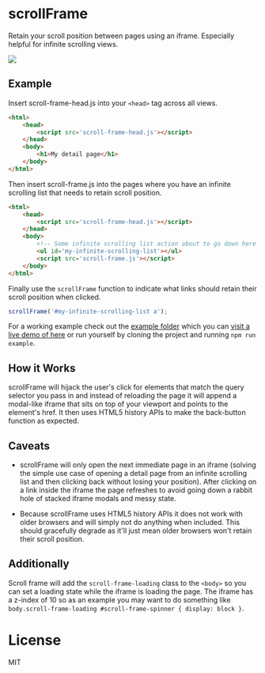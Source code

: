 # scrollFrame

Retain your scroll position between pages using an iframe. Especially helpful for infinite scrolling views.

![](http://www.explainxkcd.com/wiki/images/5/56/infinite_scrolling.png)

## Example

Insert scroll-frame-head.js into your `<head>` tag across all views.

````html
<html>
    <head>
        <script src='scroll-frame-head.js'></script>
    </head>
    <body>
        <h1>My detail page</h1>
    </body>
</html>
````

Then insert scroll-frame.js into the pages where you have an infinite scrolling list that needs to retain scroll position.

````html
<html>
    <head>
        <script src='scroll-frame-head.js'></script>
    </head>
    <body>
        <!-- Some infinite scrolling list action about to go down here -->
        <ul id='my-infinite-scrolling-list'></ul>
        <script src='scroll-frame.js'></script>
    </body>
</html>
````

Finally use the `scrollFrame` function to indicate what links should retain their scroll position when clicked.

````javascript
scrollFrame('#my-infinite-scrolling-list a');
````

For a working example check out the [example folder](https://github.com/artsy/scroll-frame/tree/master/example) which you can [visit a live demo of here](http://artsy.github.io/scroll-frame/demo.html) or run yourself by cloning the project and running `npm run example`.

## How it Works

scrollFrame will hijack the user's click for elements that match the query selector you pass in and instead of reloading the page it will append a modal-like iframe that sits on top of your viewport and points to the element's href. It then uses HTML5 history APIs to make the back-button function as expected.

## Caveats

* scrollFrame will only open the next immediate page in an iframe (solving the simple use case of opening a detail page from an infinite scrolling list and then clicking back without losing your position). After clicking on a link inside the iframe the page refreshes to avoid going down a rabbit hole of stacked iframe modals and messy state.

* Because scrollFrame uses HTML5 history APIs it does not work with older browsers and will simply not do anything when included. This should gracefully degrade as it'll just mean older browsers won't retain their scroll position.

## Additionally

Scroll frame will add the `scroll-frame-loading` class to the `<body>` so you can set a loading state while the iframe is loading the page. The iframe has a z-index of 10 so as an example you may want to do something like `body.scroll-frame-loading #scroll-frame-spinner { display: block }`.

# License

MIT
